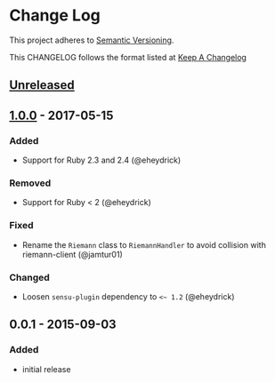 # Change Log
This project adheres to [Semantic Versioning](http://semver.org/).

This CHANGELOG follows the format listed at [Keep A Changelog](http://keepachangelog.com/)

## [Unreleased]

## [1.0.0] - 2017-05-15
### Added
- Support for Ruby 2.3 and 2.4 (@eheydrick)

### Removed
- Support for Ruby < 2 (@eheydrick)

### Fixed
- Rename the `Riemann` class to `RiemannHandler` to avoid collision with riemann-client (@jamtur01)

### Changed
- Loosen `sensu-plugin` dependency to `<~ 1.2` (@eheydrick)

## 0.0.1 - 2015-09-03
### Added
- initial release

[Unreleased]: https://github.com/sensu-plugins/sensu-plugins-riemann/compare/0.0.1...HEAD
[1.0.0]: https://github.com/sensu-plugins/sensu-plugins-riemann/compare/0.0.1..1.0.0
